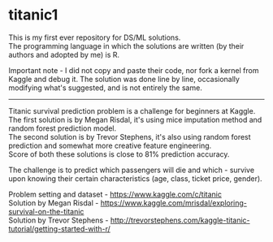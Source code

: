 # titanic1

This is my first ever repository for DS/ML solutions.                                                                                     
The programming language in which the solutions are written (by their authors and adopted by me) is R. 

Important note - I did not copy and paste their code, nor fork a kernel from Kaggle and debug it. The solution was done line by line, occasionally modifying what's suggested, and is not entirely the same. 
_____________________________________________________________________________________________________________________________________

Titanic survival prediction problem is a challenge for beginners at Kaggle.                                                               
The first solution is by Megan Risdal, it's using mice imputation method and random forest prediction model.                               
The second solution is by Trevor Stephens, it's also using random forest prediction and somewhat more creative feature engineering.       
Score of both these solutions is close to 81% prediction accuracy.

The challenge is to predict which passengers will die and which - survive upon knowing their certain characteristics (age, class, ticket price, gender).

Problem setting and dataset - https://www.kaggle.com/c/titanic                                                                             
Solution by Megan Risdal - https://www.kaggle.com/mrisdal/exploring-survival-on-the-titanic                                               
Solution by Trevor Stephens - http://trevorstephens.com/kaggle-titanic-tutorial/getting-started-with-r/
